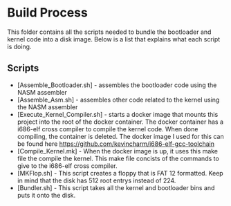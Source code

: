 # Build Process 
This folder contains all the scripts needed to bundle the bootloader and kernel code into a disk image. Below is a list that explains what each script is doing.
## Scripts
- [Assemble_Bootloader.sh] - assembles the bootloader code using the NASM assembler
- [Assemble_Asm.sh] - assembles other code related to the kernel using the NASM assembler
- [Execute_Kernel_Compiler.sh] - starts a docker image that mounts this project into the root of the docker container. The docker container has a i686-elf cross compiler to compile the kernel code. When done compiling, the container is deleted. The docker image I used for this can be found here https://github.com/kevincharm/i686-elf-gcc-toolchain 
- [Compile_Kernel.mk] - When the docker image is up, it uses this make file the compile the kernel. This make file concists of the commands to give to the i686-elf cross compiler. 
- [MKFlop.sh] - This script creates a floppy that is FAT 12 formatted. Keep in mind that the disk has 512 root entrys instead of 224. 
- [Bundler.sh] - This script takes all the kernel and bootloader bins and puts it onto the disk.
